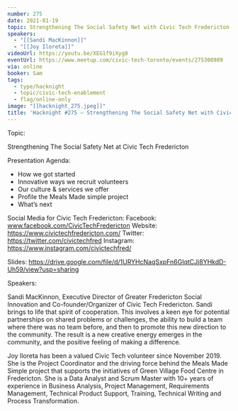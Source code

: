 ```yaml
---
number: 275
date: 2021-01-19
topic: Strengthening The Social Safety Net with Civic Tech Fredericton
speakers:
  - "[[Sandi MacKinnon]]"
  - "[[Joy Iloreta]]"
videoUrl: https://youtu.be/XEG1f9iXyg8
eventUrl: https://www.meetup.com/civic-tech-toronto/events/275308989
via: online
booker: Sam
tags:
  - type/hacknight
  - topic/civic-tech-enablement
  - flag/online-only
image: "[[hacknight_275.jpeg]]"
title: 'Hacknight #275 – Strengthening The Social Safety Net with Civic Tech Fredericton'
---
```

Topic:

Strengthening The Social Safety Net at Civic Tech Fredericton

Presentation Agenda:
+ How we got started
+ Innovative ways we recruit volunteers
+ Our culture & services we offer
+ Profile the Meals Made simple project
+ What’s next

Social Media for Civic Tech Fredericton:
Facebook: www.facebook.com/CivicTechFredericton
Website: https://www.civictechfredericton.com/
Twitter: https://twitter.com/civictechfred
Instagram: https://www.instagram.com/civictechfred/

Slides: https://drive.google.com/file/d/1URYHcNaqSxpFn6GIqtCJj8YHkdD-Uh59/view?usp=sharing

Speakers:

Sandi MacKinnon, Executive Director of Greater Fredericton Social Innovation and Co-founder/Organizer of Civic Tech Fredericton. Sandi brings to life that spirit of cooperation. This involves a keen eye for potential partnerships on shared problems or challenges, the ability to build a team where there was no team before, and then to promote this new direction to the community. The result is a new creative energy emerges in the community, and the positive feeling of making a difference.

Joy Iloreta has been a valued Civic Tech volunteer since November 2019. She is the Project Coordinator and the driving force behind the Meals Made Simple project that supports the initiatives of Green Village Food Centre in Fredericton. She is a Data Analyst and Scrum Master with 10+ years of experience in Business Analysis, Project Management, Requirements Management, Technical Product Support, Training, Technical Writing and Process Transformation.